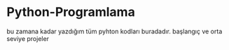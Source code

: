 # Python-Programlama
bu zamana kadar yazdığım tüm pyhton kodları buradadır. başlangıç ve orta seviye projeler
